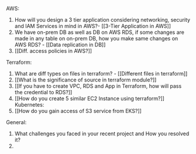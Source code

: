 AWS:
1. How will you design a 3 tier application considering networking, security and IAM Services in mind in AWS?- [[3-Tier Application in AWS]]
2. We have on-prem DB as well as DB on AWS RDS, if some changes are made in any table on on-prem DB, how you make same changes on AWS RDS? - [[Data replication in DB]]
3. [[Diff. access policies in AWS?]]

Terraform:
1. What are diff types on files in terraform? - [[Different files in terraform]]
2. [[What is the significance of source in terraform module?]]
3. [[If you have to create VPC, RDS and App in Terraform, how will pass the credential to RDS?]]
4. [[How do you create 5 similar EC2 Instance using terraform?]]
Kubernetes:
5. [[How do you gain access of S3 service from EKS?]]

General:
1. What challenges you faced in your recent project and How you resolved it?
2. 